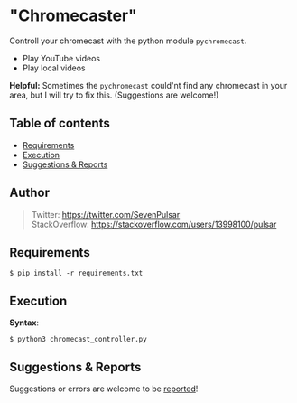 # "Chromecaster"

Controll your chromecast with the python module <code>pychromecast</code>. 

 - Play YouTube videos
 - Play local videos


**Helpful:** Sometimes the <code>pychromecast</code> could'nt find any chromecast in your area, but I will try to fix this. (Suggestions are welcome!)

## Table of contents

* [Requirements](#requirements)
* [Execution](#execution)
* [Suggestions & Reports](#suggestions--reports)

## Author

> Twitter: https://twitter.com/SevenPulsar \
> StackOverflow: https://stackoverflow.com/users/13998100/pulsar 

## Requirements

    $ pip install -r requirements.txt
    
## Execution
 
 **Syntax**:

    $ python3 chromecast_controller.py 

## Suggestions & Reports

Suggestions or errors are welcome to be [reported](https://github.com/Pulsar7/Chromecaster/issues)! 
